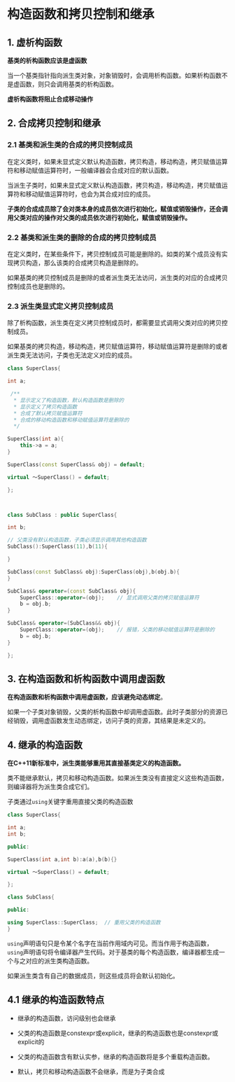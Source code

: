 # 构造函数和拷贝控制和继承

## 1. 虚析构函数

**基类的析构函数应该是虚函数**

当一个基类指针指向派生类对象，对象销毁时，会调用析构函数。如果析构函数不是虚函数，则只会调用基类的析构函数。

**虚析构函数将阻止合成移动操作**


## 2. 合成拷贝控制和继承

### 2.1 基类和派生类的合成的拷贝控制成员

在定义类时，如果未显式定义默认构造函数，拷贝构造，移动构造，拷贝赋值运算符和移动赋值运算符时，一般编译器会合成对应的默认函数。

当派生子类时，如果未显式定义默认构造函数，拷贝构造，移动构造，拷贝赋值运算符和移动赋值运算符时，也会为其合成对应的成员。

**子类的合成成员除了会对类本身的成员依次进行初始化，赋值或销毁操作，还会调用父类对应的操作对父类的成员依次进行初始化，赋值或销毁操作。**

### 2.2 基类和派生类的删除的合成的拷贝控制成员

在定义类时，在某些条件下，拷贝控制成员可能是删除的。如类的某个成员没有实现拷贝构造，那么该类的合成拷贝构造是删除的。

如果基类的拷贝控制成员是删除的或者派生类无法访问，派生类的对应的合成拷贝控制成员也是删除的。


### 2.3 派生类显式定义拷贝控制成员

除了析构函数，派生类在定义拷贝控制成员时，都需要显式调用父类对应的拷贝控制成员。

如果基类的拷贝构造，移动构造，拷贝赋值运算符，移动赋值运算符是删除的或者派生类无法访问，子类也无法定义对应的成员。

```c++
class SuperClass{

int a;

 /**
  * 显示定义了构造函数，默认构造函数是删除的
  * 显示定义了拷贝构造函数
  * 合成了默认拷贝赋值运算符
  * 合成的移动构造函数和移动赋值运算符是删除的
  */

SuperClass(int a){   
    this->a = a;
}

SuperClass(const SuperClass& obj) = default;

virtual ～SuperClass() = default;

};



class SubClass : public SuperClass{

int b;

// 父类没有默认构造函数，子类必须显示调用其他构造函数
SubClass():SuperClass(11),b(11){

}

SubClass(const SubClass& obj):SuperClass(obj),b(obj.b){
}

SubClass& operator=(const SubClass& obj){
    SuperClass::operator=(obj);    // 显式调用父类的拷贝赋值运算符
    b = obj.b;
}

SubClass& operator=(SubClass&& obj){
    SuperClass::operator=(obj);    // 报错，父类的移动赋值运算符是删除的
    b = obj.b;
}

};

```


## 3. 在构造函数和析构函数中调用虚函数

**在构造函数和析构函数中调用虚函数，应该避免动态绑定**。

如果一个子类对象销毁，父类的析构函数中却调用虚函数。此时子类部分的资源已经销毁，调用虚函数发生动态绑定，访问子类的资源，其结果是未定义的。



## 4. 继承的构造函数

**在C++11新标准中，派生类能够重用其直接基类定义的构造函数。**

类不能继承默认，拷贝和移动构造函数。如果派生类没有直接定义这些构造函数，则编译器将为派生类合成它们。

子类通过`using`关键字重用直接父类的构造函数

```c++
class SuperClass{

int a;
int b;

public:

SuperClass(int a,int b):a(a),b(b){}

virtual ～SuperClass() = default;

};

class SubClass{

public:

using SuperClass::SuperClass;  // 重用父类的构造函数
}

```

`using`声明语句只是令某个名字在当前作用域内可见。而当作用于构造函数，`using`声明语句将令编译器产生代码。对于基类的每个构造函数，编译器都生成一个与之对应的派生类构造函数。

如果派生类含有自己的数据成员，则这些成员将会默认初始化。

## 4.1 继承的构造函数特点

- 继承的构造函数，访问级别也会继承

- 父类的构造函数是constexpr或explicit，继承的构造函数也是constexpr或explicit的

- 父类的构造函数含有默认实参，继承的构造函数将是多个重载构造函数。

- 默认，拷贝和移动构造函数不会继承，而是为子类合成













